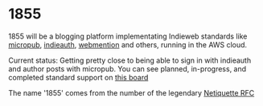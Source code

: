 # 1855

1855 will be a blogging platform implementating Indieweb standards like [micropub](https://indieweb.org/Micropub), [indieauth](https://indieweb.org/IndieAuth), [webmention](https://indieweb.org/Webmention) and others, running in the AWS cloud.

Current status: Getting pretty close to being able to sign in with indieauth and author posts with micropub. You can see planned, in-progress, and completed standard support on [this board](https://github.com/rosskarchner/1855/projects/3)

The name '1855' comes from the number of the legendary [Netiquette RFC](https://www.ietf.org/rfc/rfc1855.txt)
